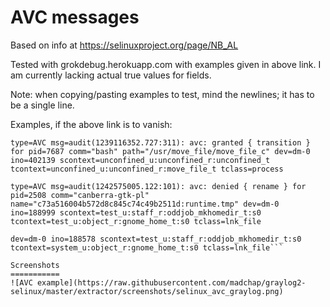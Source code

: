 AVC messages
============

Based on info at https://selinuxproject.org/page/NB_AL

Tested with grokdebug.herokuapp.com with examples given in above link. I am currently lacking actual true values for fields.

Note: when copying/pasting examples to test, mind the newlines; it has to be a single line.

Examples, if the above link is to vanish:

```type=AVC msg=audit(1239116352.727:311): avc: granted { transition } for pid=7687 comm="bash" path="/usr/move_file/move_file_c" dev=dm-0 ino=402139 scontext=unconfined_u:unconfined_r:unconfined_t tcontext=unconfined_u:unconfined_r:move_file_t tclass=process```

```type=AVC msg=audit(1242575005.122:101): avc: denied { rename } for pid=2508 comm="canberra-gtk-pl" name="c73a516004b572d8c845c74c49b2511d:runtime.tmp" dev=dm-0 ino=188999 scontext=test_u:staff_r:oddjob_mkhomedir_t:s0 tcontext=test_u:object_r:gnome_home_t:s0 tclass=lnk_file```

```type=AVC msg=audit(1242575005.122:101): avc: denied { unlink } for pid=2508 comm="canberra-gtk-pl" name="c73a516004b572d8c845c74c49b2511d:runtime"
dev=dm-0 ino=188578 scontext=test_u:staff_r:oddjob_mkhomedir_t:s0 tcontext=system_u:object_r:gnome_home_t:s0 tclass=lnk_file```

Screenshots
===========
![AVC example](https://raw.githubusercontent.com/madchap/graylog2-selinux/master/extractor/screenshots/selinux_avc_graylog.png)
